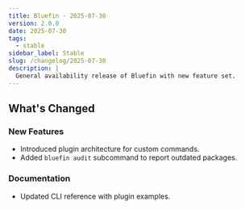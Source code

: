 ```yaml
---
title: Bluefin · 2025-07-30
version: 2.0.0
date: 2025-07-30
tags:
  - stable
sidebar_label: Stable
slug: /changelog/2025-07-30
description: |
  General availability release of Bluefin with new feature set.
---
```


## What's Changed

### New Features

- Introduced plugin architecture for custom commands.
- Added `bluefin audit` subcommand to report outdated packages.

### Documentation

- Updated CLI reference with plugin examples.
